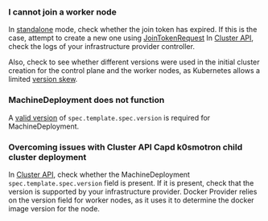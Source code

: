 
### I cannot join a worker node

In [standalone](usage-overview.md#standalone) mode, check whether the join
token has expired. If this is the case, attempt to create a new one using
[JoinTokenRequest](https://docs.k0smotron.io/stable/join-nodes/#join-tokens) In
[Cluster API](cluster-api.md), check the logs of your infrastructure provider controller.

Also, check to see whether different versions were used in the initial cluster
creation for the control plane and the worker nodes, as Kubernetes allows a
limited [version skew](https://kubernetes.io/releases/version-skew-policy/).

### MachineDeployment does not function

A [valid version](https://hub.docker.com/r/kindest/node/tags) of `spec.template.spec.version` is required for MachineDeployment.

### Overcoming issues with Cluster API Capd k0smotron child cluster deployment

In [Cluster API](https://cluster-api.sigs.k8s.io/), check whether the
MachineDeployment `spec.template.spec.version` field is present. If it is
present, check that the version is supported by your infrastructure provider.
Docker Provider relies on the version field for worker nodes, as it uses it to
determine the docker image version for the node.

